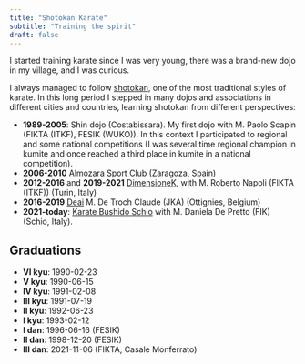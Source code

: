 ```yaml
---
title: "Shotokan Karate"
subtitle: "Training the spirit"
draft: false
---
```


I started training karate since I was very young, there was a brand-new dojo in my village, and I was curious.

I always managed to follow [shotokan](https://en.wikipedia.org/wiki/Shotokan), one of the most traditional styles of karate.
In this long period I stepped in many dojos and associations in different cities and countries, learning shotokan from different perspectives:

- **1989-2005**: Shin dojo (Costabissara). My first dojo with M. Paolo Scapin (FIKTA (ITKF), FESIK (WUKO)).
  In this context I participated to regional and some national competitions (I was several time regional champion in kumite and once reached a third place in kumite in a national competition).
- **2006-2010** [Almozara Sport Club](http://almozarasport.com/) (Zaragoza, Spain)
- **2012-2016** and **2019-2021** [DimensioneK](http://www.dimensionek.it/), with M. Roberto Napoli (FIKTA (ITKF)) (Turin, Italy)
- **2016-2019** [Deai](http://www.karate-do.be/description-club-karate-deai-k-c--ottignies-c48.php)
  M. De Troch Claude (JKA) (Ottignies, Belgium)
- **2021-today**: [Karate Bushido Schio](https://www.karateschio.com) with M. Daniela De Pretto (FIK) (Schio, Italy).

## Graduations

- **VI kyu**: 1990-02-23
- **V kyu**: 1990-06-15
- **IV kyu**: 1991-02-08
- **III kyu**: 1991-07-19
- **II kyu**: 1992-06-23
- **I kyu**: 1993-02-12
- **I dan**: 1996-06-16 (FESIK)
- **II dan**: 1998-12-20 (FESIK)
- **III dan**: 2021-11-06 (FIKTA, Casale Monferrato)
